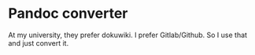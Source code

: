 # Pandoc converter

At my university,
they prefer dokuwiki.
I prefer Gitlab/Github.
So I use that and just convert it.

